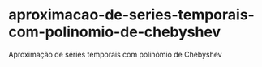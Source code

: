 # aproximacao-de-series-temporais-com-polinomio-de-chebyshev
Aproximação de séries temporais com polinômio de Chebyshev
